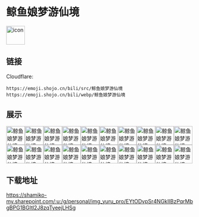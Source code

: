 # 鲸鱼娘梦游仙境
<img src="https://emoji.shojo.cn/bili/src/鲸鱼娘梦游仙境/icon.png" width="50" height="50" alt="icon">

## 链接
Cloudflare:
```
https://emoji.shojo.cn/bili/src/鲸鱼娘梦游仙境
https://emoji.shojo.cn/bili/webp/鲸鱼娘梦游仙境
```
## 展示
<img src="https://emoji.shojo.cn/bili/src/鲸鱼娘梦游仙境/鲸鱼娘梦游仙境-猫猫喵喵.png" width="50" height="50" alt="鲸鱼娘梦游仙境-猫猫喵喵"><img src="https://emoji.shojo.cn/bili/src/鲸鱼娘梦游仙境/鲸鱼娘梦游仙境-猫猫委屈.png" width="50" height="50" alt="鲸鱼娘梦游仙境-猫猫委屈"><img src="https://emoji.shojo.cn/bili/src/鲸鱼娘梦游仙境/鲸鱼娘梦游仙境-猫猫过年.png" width="50" height="50" alt="鲸鱼娘梦游仙境-猫猫过年"><img src="https://emoji.shojo.cn/bili/src/鲸鱼娘梦游仙境/鲸鱼娘梦游仙境-猫猫害羞.png" width="50" height="50" alt="鲸鱼娘梦游仙境-猫猫害羞"><img src="https://emoji.shojo.cn/bili/src/鲸鱼娘梦游仙境/鲸鱼娘梦游仙境-猫猫哭哭.png" width="50" height="50" alt="鲸鱼娘梦游仙境-猫猫哭哭"><img src="https://emoji.shojo.cn/bili/src/鲸鱼娘梦游仙境/鲸鱼娘梦游仙境-猫猫抱歉.png" width="50" height="50" alt="鲸鱼娘梦游仙境-猫猫抱歉"><img src="https://emoji.shojo.cn/bili/src/鲸鱼娘梦游仙境/鲸鱼娘梦游仙境-猫猫敬礼.png" width="50" height="50" alt="鲸鱼娘梦游仙境-猫猫敬礼"><img src="https://emoji.shojo.cn/bili/src/鲸鱼娘梦游仙境/鲸鱼娘梦游仙境-公主疑问.png" width="50" height="50" alt="鲸鱼娘梦游仙境-公主疑问"><img src="https://emoji.shojo.cn/bili/src/鲸鱼娘梦游仙境/鲸鱼娘梦游仙境-公主住口.png" width="50" height="50" alt="鲸鱼娘梦游仙境-公主住口"><img src="https://emoji.shojo.cn/bili/src/鲸鱼娘梦游仙境/鲸鱼娘梦游仙境-公主吃饭.png" width="50" height="50" alt="鲸鱼娘梦游仙境-公主吃饭"><img src="https://emoji.shojo.cn/bili/src/鲸鱼娘梦游仙境/鲸鱼娘梦游仙境-红帽无语.png" width="50" height="50" alt="鲸鱼娘梦游仙境-红帽无语"><img src="https://emoji.shojo.cn/bili/src/鲸鱼娘梦游仙境/鲸鱼娘梦游仙境-红帽喝茶.png" width="50" height="50" alt="鲸鱼娘梦游仙境-红帽喝茶"><img src="https://emoji.shojo.cn/bili/src/鲸鱼娘梦游仙境/鲸鱼娘梦游仙境-青蛙呲牙.png" width="50" height="50" alt="鲸鱼娘梦游仙境-青蛙呲牙"><img src="https://emoji.shojo.cn/bili/src/鲸鱼娘梦游仙境/鲸鱼娘梦游仙境-青蛙点赞.png" width="50" height="50" alt="鲸鱼娘梦游仙境-青蛙点赞"><img src="https://emoji.shojo.cn/bili/src/鲸鱼娘梦游仙境/鲸鱼娘梦游仙境-木偶嘲笑.png" width="50" height="50" alt="鲸鱼娘梦游仙境-木偶嘲笑"><img src="https://emoji.shojo.cn/bili/src/鲸鱼娘梦游仙境/鲸鱼娘梦游仙境-木偶流汗.png" width="50" height="50" alt="鲸鱼娘梦游仙境-木偶流汗"><img src="https://emoji.shojo.cn/bili/src/鲸鱼娘梦游仙境/鲸鱼娘梦游仙境-火柴挥舞.png" width="50" height="50" alt="鲸鱼娘梦游仙境-火柴挥舞"><img src="https://emoji.shojo.cn/bili/src/鲸鱼娘梦游仙境/鲸鱼娘梦游仙境-火柴愤怒.png" width="50" height="50" alt="鲸鱼娘梦游仙境-火柴愤怒"><img src="https://emoji.shojo.cn/bili/src/鲸鱼娘梦游仙境/鲸鱼娘梦游仙境-头大.png" width="50" height="50" alt="鲸鱼娘梦游仙境-头大"><img src="https://emoji.shojo.cn/bili/src/鲸鱼娘梦游仙境/鲸鱼娘梦游仙境-睡觉.png" width="50" height="50" alt="鲸鱼娘梦游仙境-睡觉">

## 下载地址

https://shamiko-my.sharepoint.com/:u:/g/personal/img_yuru_pro/EYtODvpSr4NGkIIBzPqrMbgBPG1BGItl2J8zqTyeejLHSg